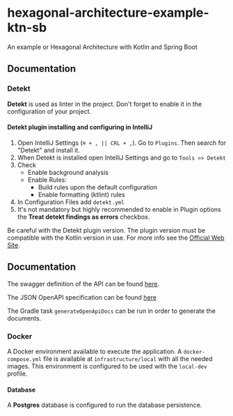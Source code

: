 # hexagonal-architecture-example-ktn-sb
An example or Hexagonal Architecture with Kotlin and Spring Boot

## Documentation

### Detekt
**Detekt** is used as linter in the project. Don't forget to enable it in the configuration of your project.

#### Detekt plugin installing and configuring in IntelliJ
1. Open IntelliJ Settings (``⌘ + , || CRL + ,``). Go to ``Plugins``. Then search for "Detekt" and install it.
2. When Detekt is installed open IntelliJ Settings and go to ``Tools >> Detekt``
3. Check
    - Enable background analysis
    - Enable Rules:
        - Build rules upon the default configuration
        -  Enable formatting (ktlint) rules
4. In Configuration Files add ``detekt.yml``
5. It's not mandatory but highly recommended to enable in Plugin options the **Treat detekt findings as errors**
   checkbox.

Be careful with the Detekt plugin version. The plugin version must be compatible with the Kotlin version in use. For
more info see the [Official Web Site](https://detekt.dev/docs/introduction/compatibility/).

## Documentation

The swagger definition of the API can be found [here](http://localhost:8080/swagger-ui/index.html).

The JSON OpenAPI specification can be found [here](http://localhost:8080/v3/api-docs)

The Gradle task ``generateOpenApiDocs`` can be run in order to generate the documents.

### Docker

A Docker environment available to execute the application. A ``docker-compose.yml`` file is available at 
`ìnfrastructure/local` with all the needed images. This environment is configured to be used with the ``local-dev`` 
profile.

#### Database
A **Postgres** database is configured to run the database persistence.
